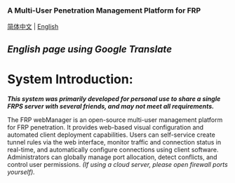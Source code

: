 ### A Multi-User Penetration Management Platform for FRP

[简体中文](README.md)
|
[English](README_en.md)

## ***English page using Google Translate***

# System Introduction:
***This system was primarily developed for personal use to share a single FRPS server with several friends, and may not meet all requirements.***

The FRP webManager is an open-source multi-user management platform for FRP penetration. It provides web-based visual configuration and automated client deployment capabilities. Users can self-service create tunnel rules via the web interface, monitor traffic and connection status in real-time, and automatically configure connections using client software. Administrators can globally manage port allocation, detect conflicts, and control user permissions.  *(If using a cloud server, please open firewall ports yourself).* 
